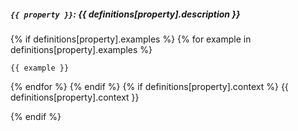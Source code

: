 ##### **`{{ property }}`**: {{ definitions[property].description }}

{% if definitions[property].examples %}
{% for example in definitions[property].examples %}
```
{{ example }}
```
{% endfor %}
{% endif %}
{% if  definitions[property].context %}
{{ definitions[property].context }}

{% endif %}
